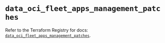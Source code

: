 # `data_oci_fleet_apps_management_patches`

Refer to the Terraform Registry for docs: [`data_oci_fleet_apps_management_patches`](https://registry.terraform.io/providers/oracle/oci/7.19.0/docs/data-sources/fleet_apps_management_patches).
